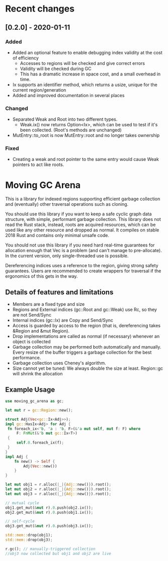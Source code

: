 
# Recent changes

## [0.2.0] - 2020-01-11
### Added
- Added an optional feature to enable debugging index validity at the cost of efficiency
    + Accesses to regions will be checked and give correct errors
    + Validity will be checked during GC
    + This has a dramatic increase in space cost, and a small overhead in time.
- Ix<T> supports an identifier method, which returns a usize,
    unique for the current region/generation
- Added and improved documentation in several places

### Changed
- Separated Weak and Root into two different types.
    + Weak.ix() now returns Option<Ix<T>>, which can be used to test
      if it's been collected. (Root's methods are unchanged)
- MutEntry::to_root is now MutEntry::root and no longer takes ownership

### Fixed
- Creating a weak and root pointer to the same entry would cause Weak pointers
to act like roots.

# Moving GC Arena

This is a library for indexed regions supporting efficient garbage collection and (eventually) other traversal operations such as cloning.

You should use this library if you want to keep a safe cyclic graph data structure, with simple, performant garbage collection.
This library does not read the Rust stack, instead, roots are acquired resources, which can be used like any other resource and dropped as normal. It compiles on stable 2018 Rust and contains only minimal unsafe code.

You should not use this library if you need hard real-time guarantees for allocation enough that Vec is a problem (and can't manage to pre-allocate). In the current version, only single-threaded use is possible.

Dereferencing indices uses a reference to the region, giving strong safety guarantees. Users are recommended to create wrappers for traversal if the ergonomics of this gets in the way.

## Details of features and limitations

* Members are a fixed type and size
* Regions and External indices (gc::Root and gc::Weak) use Rc, so they are not Send/Sync
* Internal indices (gc::Ix) are Copy and Send/Sync
* Access is guarded by access to the region (that is, dereferencing takes &Region and &mut Region).
* Drop implementations are called as normal (if necessary) whenever an object is collected
* Garbage collection may be performed both automatically and manually. Every resize of the buffer triggers a garbage collection for the best performance.
* Garbage collection uses Cheney's algorithm.
* Size cannot yet be tuned: We always double the size at least. Region::gc will shrink the allocation

## Example Usage

```rust
use moving_gc_arena as gc;

let mut r = gc::Region::new();

struct Adj(Vec<gc::Ix<Adj>>);
impl gc::HasIx<Adj> for Adj {
 fn foreach_ix<'b, 'a : 'b, F>(&'a mut self, mut f: F) where
     F: FnMut(&'b mut gc::Ix<T>)
 {
     self.0.foreach_ix(f);
 }
}
impl Adj {
    fn new() -> Self {
        Adj(Vec::new())
    }
}

let mut obj1 = r.alloc(|_|{Adj::new()}).root();
let mut obj2 = r.alloc(|_|{Adj::new()}).root();
let mut obj3 = r.alloc(|_|{Adj::new()}).root();

// mutual cycle
obj1.get_mut(&mut r).0.push(obj2.ix());
obj2.get_mut(&mut r).0.push(obj1.ix());

// self-cycle
obj3.get_mut(&mut r).0.push(obj3.ix());

std::mem::drop(obj1);
std::mem::drop(obj3);

r.gc(); // manually-triggered collection
//obj3 now collected but obj1 and obj2 are live
```
